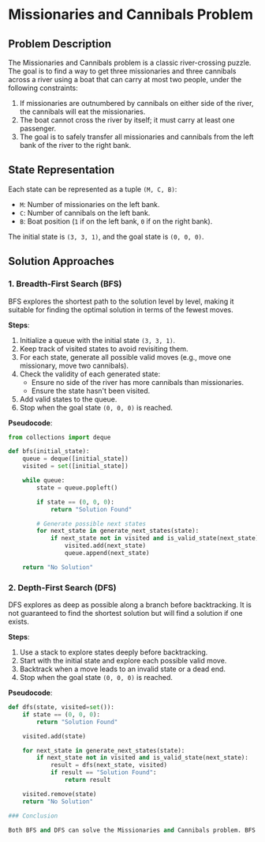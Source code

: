 # Missionaries and Cannibals Problem

## Problem Description

The Missionaries and Cannibals problem is a classic river-crossing puzzle. The goal is to find a way to get three missionaries and three cannibals across a river using a boat that can carry at most two people, under the following constraints:

1. If missionaries are outnumbered by cannibals on either side of the river, the cannibals will eat the missionaries.
2. The boat cannot cross the river by itself; it must carry at least one passenger.
3. The goal is to safely transfer all missionaries and cannibals from the left bank of the river to the right bank.

## State Representation

Each state can be represented as a tuple `(M, C, B)`:

- `M`: Number of missionaries on the left bank.
- `C`: Number of cannibals on the left bank.
- `B`: Boat position (`1` if on the left bank, `0` if on the right bank).

The initial state is `(3, 3, 1)`, and the goal state is `(0, 0, 0)`.

## Solution Approaches

### 1. Breadth-First Search (BFS)

BFS explores the shortest path to the solution level by level, making it suitable for finding the optimal solution in terms of the fewest moves.

**Steps**:
1. Initialize a queue with the initial state `(3, 3, 1)`.
2. Keep track of visited states to avoid revisiting them.
3. For each state, generate all possible valid moves (e.g., move one missionary, move two cannibals).
4. Check the validity of each generated state:
   - Ensure no side of the river has more cannibals than missionaries.
   - Ensure the state hasn't been visited.
5. Add valid states to the queue.
6. Stop when the goal state `(0, 0, 0)` is reached.

**Pseudocode**:
```python
from collections import deque

def bfs(initial_state):
    queue = deque([initial_state])
    visited = set([initial_state])

    while queue:
        state = queue.popleft()

        if state == (0, 0, 0):
            return "Solution Found"

        # Generate possible next states
        for next_state in generate_next_states(state):
            if next_state not in visited and is_valid_state(next_state):
                visited.add(next_state)
                queue.append(next_state)

    return "No Solution"
```
### 2. Depth-First Search (DFS)

DFS explores as deep as possible along a branch before backtracking. It is not guaranteed to find the shortest solution but will find a solution if one exists.

**Steps**:

1. Use a stack to explore states deeply before backtracking.
2. Start with the initial state and explore each possible valid move.
3. Backtrack when a move leads to an invalid state or a dead end.
4. Stop when the goal state `(0, 0, 0)` is reached.

**Pseudocode**:

```python
def dfs(state, visited=set()):
    if state == (0, 0, 0):
        return "Solution Found"

    visited.add(state)

    for next_state in generate_next_states(state):
        if next_state not in visited and is_valid_state(next_state):
            result = dfs(next_state, visited)
            if result == "Solution Found":
                return result

    visited.remove(state)
    return "No Solution"

### Conclusion

Both BFS and DFS can solve the Missionaries and Cannibals problem. BFS is preferred when the shortest solution path is needed, as it explores all possibilities level by level, ensuring the shortest path is found. On the other hand, DFS might be more efficient for exploring deeper solutions quickly, but it does not guarantee the shortest solution and may require more backtracking.
